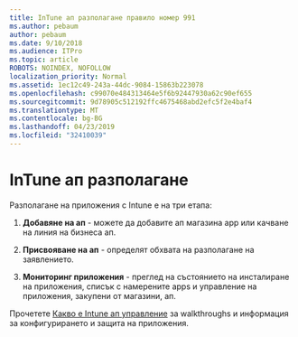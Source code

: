 ```yaml
---
title: InTune ап разполагане правило номер 991
ms.author: pebaum
author: pebaum
ms.date: 9/10/2018
ms.audience: ITPro
ms.topic: article
ROBOTS: NOINDEX, NOFOLLOW
localization_priority: Normal
ms.assetid: 1ec12c49-243a-44dc-9084-15863b223078
ms.openlocfilehash: c99070e484313464e5f6b92447930a62c90ef655
ms.sourcegitcommit: 9d78905c512192ffc4675468abd2efc5f2e4baf4
ms.translationtype: MT
ms.contentlocale: bg-BG
ms.lasthandoff: 04/23/2019
ms.locfileid: "32410039"
---
```

# <a name="intune-app-deployment"></a>InTune ап разполагане

Разполагане на приложения с Intune е на три етапа:
  
1. **Добавяне на ап** - можете да добавите ап магазина app или качване на линия на бизнеса ап. 
    
2. **Присвояване на ап** - определят обхвата на разполагане на заявлението. 
    
3. **Мониторинг приложения** - преглед на състоянието на инсталиране на приложения, списък с намерените apps и управление на приложения, закупени от магазини, ап. 
    
Прочетете [Какво е Intune ап управление](https://docs.microsoft.com/intune/app-management) за walkthroughs и информация за конфигурирането и защита на приложения. 
  

